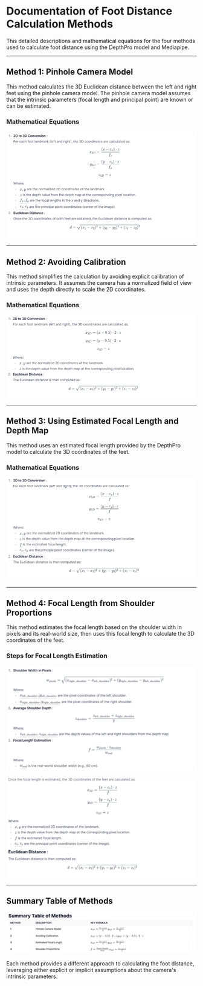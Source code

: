 # Documentation of Foot Distance Calculation Methods

This detailed descriptions and mathematical equations for the four methods used to calculate foot distance using the DepthPro model and Mediapipe.

---

## Method 1: Pinhole Camera Model

This method calculates the 3D Euclidean distance between the left and right feet using the pinhole camera model. The pinhole camera model assumes that the intrinsic parameters (focal length and principal point) are known or can be estimated.

### **Mathematical Equations**

![Sample Image](images/1.png)

---

## Method 2: Avoiding Calibration

This method simplifies the calculation by avoiding explicit calibration of intrinsic parameters. It assumes the camera has a normalized field of view and uses the depth directly to scale the 2D coordinates.

### **Mathematical Equations**
![Sample Image](images/2.png)

---

## Method 3: Using Estimated Focal Length and Depth Map

This method uses an estimated focal length provided by the DepthPro model to calculate the 3D coordinates of the feet.

### **Mathematical Equations**
![Sample Image](images/3.png)

---

## Method 4: Focal Length from Shoulder Proportions

This method estimates the focal length based on the shoulder width in pixels and its real-world size, then uses this focal length to calculate the 3D coordinates of the feet.

### **Steps for Focal Length Estimation**
![Sample Image](images/4.png)

![Sample Image](images/5.png)


---

## Summary Table of Methods
![Sample Image](images/11.png)


Each method provides a different approach to calculating the foot distance, leveraging either explicit or implicit assumptions about the camera's intrinsic parameters.